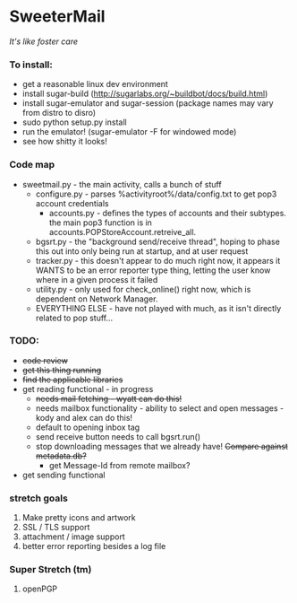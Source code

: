 SweeterMail
===========
_It's like foster care_

### To install:
- get a reasonable linux dev environment
- install sugar-build (http://sugarlabs.org/~buildbot/docs/build.html)
- install sugar-emulator and sugar-session (package names may vary from distro to disro)
- sudo python setup.py install
- run the emulator! (sugar-emulator -F for windowed mode)
- see how shitty it looks!

### Code map

* sweetmail.py - the main activity, calls a bunch of stuff
  * configure.py - parses %activityroot%/data/config.txt to get pop3 account credentials
    * accounts.py - defines the types of accounts and their subtypes. the main pop3 function is in accounts.POPStoreAccount.retreive_all. 
  * bgsrt.py - the "background send/receive thread", hoping to phase this out into only being run at startup, and at user request
  * tracker.py - this doesn't appear to do much right now, it appears it WANTS to be an error reporter type thing, letting the user know where in a given process it failed
  * utility.py - only used for check_online() right now, which is dependent on Network Manager.
  * EVERYTHING ELSE - have not played with much, as it isn't directly related to pop stuff...

### TODO:

* ~~code review~~
* ~~get this thing running~~
* ~~find the applicable libraries~~
* get reading functional - in progress
  * ~~needs mail fetching - wyatt can do this!~~
  * needs mailbox functionality - ability to select and open messages - kody and alex can do this!
  * default to opening inbox tag
  * send receive button needs to call bgsrt.run()
  * stop downloading messages that we already have! ~~Compare against metadata.db?~~
    * get Message-Id from remote mailbox?
* get sending functional

### stretch goals
1. Make pretty icons and artwork
1. SSL / TLS support
1. attachment / image support
1. better error reporting besides a log file

### Super Stretch (tm)
1. openPGP